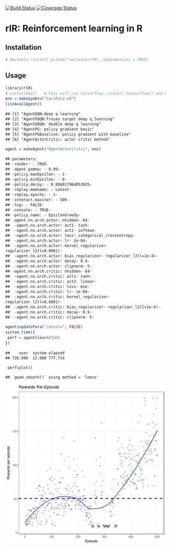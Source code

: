 [![Build Status](https://travis-ci.com/compstat-lmu/rlR.svg?branch=master)](https://travis-ci.com/compstat-lmu/rlR)
[![Coverage Status](https://coveralls.io/repos/github/smilesun/rlR/badge.svg?branch=master)](https://coveralls.io/github/smilesun/rlR?branch=master)



# rlR: Reinforcement learning in R

## Installation

```r
# devtools::install_github("smilesun/rlR", dependencies = TRUE)

```

## Usage

```r
library(rlR)
# installDep()   # this will run tensorflow::install_tensorflow() and keras::install_keras()
env = makeGymEnv("CartPole-v0")
listAvailAgent()
```

```
## [1] "AgentDQN:deep q learning"                      
## [2] "AgentFDQN:frozen target deep q learning"       
## [3] "AgentDDQN: double deep q learning"             
## [4] "AgentPG: policy gradient basic"                
## [5] "AgentPGBaseline: policy gradient with baseline"
## [6] "AgentActorCritic: actor critic method"
```



```r
agent = makeAgent("AgentActorCritic", env)
```

```
## parameters: 
## -render: - TRUE-
## -agent.gamma: - 0.99-
## -policy.maxEpsilon: - 1-
## -policy.minEpsilon: - 0-
## -policy.decay: - 0.994017964053935-
## -replay.memname: - Latest-
## -replay.epochs: - 1-
## -interact.maxiter: - 500-
## -log: - FALSE-
## -console: - TRUE-
## -policy.name: - EpsilonGreedy-
## -agent.nn.arch.actor: nhidden- 64-
##  -agent.nn.arch.actor: act1- tanh-
##  -agent.nn.arch.actor: act2- softmax-
##  -agent.nn.arch.actor: loss- categorical_crossentropy-
##  -agent.nn.arch.actor: lr- 1e-04-
##  -agent.nn.arch.actor: kernel_regularizer- regularizer_l2(l=0.0001)-
##  -agent.nn.arch.actor: bias_regularizer- regularizer_l2(l=1e-4)-
##  -agent.nn.arch.actor: decay- 0.9-
##  -agent.nn.arch.actor: clipnorm- 5-
## -agent.nn.arch.critic: nhidden- 64-
##  -agent.nn.arch.critic: act1- tanh-
##  -agent.nn.arch.critic: act2- linear-
##  -agent.nn.arch.critic: loss- mse-
##  -agent.nn.arch.critic: lr- 1e-04-
##  -agent.nn.arch.critic: kernel_regularizer- regularizer_l2(l=0.0001)-
##  -agent.nn.arch.critic: bias_regularizer- regularizer_l2(l=1e-4)-
##  -agent.nn.arch.critic: decay- 0.9-
##  -agent.nn.arch.critic: clipnorm- 5-
```

```r
agent$updatePara("console", FALSE)
system.time({
 perf = agent$learn(500)
})
```

```
##    user  system elapsed 
## 726.996  12.000 777.714
```

```r
 perf$plot()
```

```
## `geom_smooth()` using method = 'loess'
```

![plot of chunk unnamed-chunk-3](inst/figureunnamed-chunk-3-1.png)
